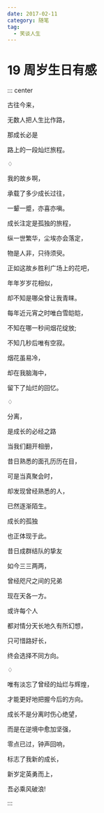 ```yaml
---
date: 2017-02-11
category: 随笔
tag:
  - 笑谈人生
---
```


# 19 周岁生日有感

::: center

古往今来，

无数人把人生比作路，

那成长必是

路上的一段灿烂旅程。

♢

我的故乡啊，

承载了多少成长过往，

一颦一蹙，亦喜亦嗔。

成长注定是孤独的旅程，

纵一世繁华，尘埃亦会落定，

物是人非，只待须臾。

正如这故乡胜利广场上的花吧，

年年岁岁花相似，

却不知是哪朵曾让我青睐。

每年近元宵之时唯白雪皑皑，

不知在哪一秒间烟花绽放;

不知几秒后唯有空寂。

烟花虽易冷，

却在我脑海中，

留下了灿烂的回忆。

♢

分离，

是成长的必经之路

当我们翻开相册，

昔日熟悉的面孔历历在目，

可是当真聚会时，

却发现曾经熟悉的人，

已然逐渐陌生。

成长的孤独

也正体现于此。

昔日成群结队的挚友

如今三三两两，

曾经咫尺之间的兄弟

现在天各一方。

或许每个人

都对情分天长地久有所幻想，

只可惜路好长，

终会选择不同方向。

♢

唯有淡忘了曾经的灿烂与辉煌，

才能更好地把握今后的方向。

成长不是分离时伤心绝望，

而是在逆境中愈加坚强，

零点已过，钟声回响，

标志了我新的成长，

新岁定英勇而上，

吾必乘风破浪!

:::
